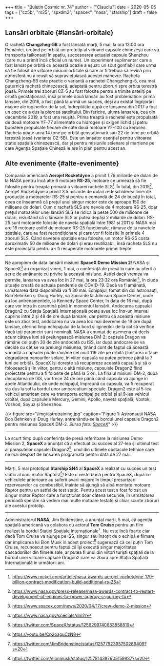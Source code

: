 +++
title = "Buletin Cosmic nr. 74"
author = ["Claudiu"]
date = 2020-05-06
tags = ["cz5b", "rs25", "spxdm2", "spacex", "nasa", "starship"]
draft = false
+++

## Lansări orbitale {#lansări-orbitale}

O rachetă **Changzheg-5B** a fost lansată marți, 5 mai, la ora 13:00 ora României, urcând pe orbită un prototip al viitoarei capsule chinezești care va transporta taikonauți în spațiu, succesoarea actualei capsule Shenzhou (care nu a primit încă oficial un nume). Un experiment suplimentar care a fost lansat pe orbită cu această ocazie a eșuat: un scut gonflabil care urma să fie folosit de viitoare misiuni orbitale și care ar fi trebuia să revină prin atmosferă nu a reușit să supraviețuiască acestei manevre. Racheta Changzheng-5B este practic o variantă a rachetei Changzheng-5, cea mai puternică rachetă chinezească, adaptată pentru zboruri spre orbita terestră joasă. Primele trei zboruri CZ-5 au fost folosite pentru a trimite sateliți pe orbită geostaționară, însă primele două lansări au fost problematice: prima lansare, din 2016, a fost până la urmă un succes, deși au existat îngrijorări majore ale inginerilor de la sol, îndreptățite după ce lansarea din 2017 a fost un eșec ce a dus la pierdea satelitului. Din fericire, ultima lansarea, cea din decembrie 2019, a fost una reușită. Prima treaptă a rachetei este propulsată de două motoare YF-77 alimentate cu hidrogen și oxigen lichid și patru boostere propulsate fiecare de câte două motoare YF-100 cu kerosen. Racheta poate urca 14 tone pe orbită geostaționară sau 22 de tone pe orbită terestră joasă (varianta CZ-5B). Este un lansator esențial pentru viitoarea stație spațială chinezească, dar și pentru misiunile selenare și marțiene pe care Agenția Spațiale Chineză le are în plan pentru acest an.


## Alte evenimente {#alte-evenimente}

Compania americană **Aerojet Rocketdyne** a primit 1.79 miliarde de dolari de la NASA pentru încă alte 6 motoare **RS-25**, motoare ce urmează să fie folosite pentru treapta primară a viitoarei rachete SLS[^fn:1]. În total, din 2015[^fn:2], Aerojet Rocketdyne a primit 3.5 miliarde de dolari redeschiderea liniei de producție a motoarelor RS-25 și pentru o comandă de 24 de bucăți în total, ceea ce înseamnă că prețul unui singur motor este de aproape 150 de milioane de dolari. Cum o rachetă SLS are nevoie de 4 motoare RS-25, doar prețul motoarelor unei lansări SLS se ridica la peste 500 de milioane de dolari, rezultând că o lansare SLS ar putea depăși 2 miliarde de dolari. RS-25 sunt motoarele folosite de naveta spațială între 1981 și 2011 și NASA mai are 16 motoare astfel de motoare RS-25 funcționale, rămase de la navetele spațiale, care au fost recondiționare și care vor fi folosite în primele 4 zboruri SLS. Când navetele spațiale erau folosite, un motor RS-25 costa aproximativ 50 de milioane de dolari și erau reutilizabil, însă racheta SLS nu este proiectată pentru a-i fi recuperate motoarele primei trepte.

---

Ne apropiem de data lansării misiunii **SpaceX Demo Mission 2**! NASA și SpaceX[^fn:3] au organizat vineri, 1 mai, o conferință de presă în care au oferit o serie de amănunte cu privire la această misiune. Astfel dacă vremea va permite, lansarea va avea loc în 27 mai, la ora 23:32 ora României[^fn:4], în ciuda situație creată de actuala pandemie de COVID-19. Dacă va fi amânată, următoarea dată disponibilă va fi 30 mai. Echipajul, fomat din doi astronauți, Bob Behnken și Doug Hurley, va zbura de la Johnson Space Center, unde au loc antrenamentele, la Kennedy Space Center, în data de 16 mai, după care vor intra în carantină până în momentul lansării. Andocarea capsulei Dragon2 cu Stația Spațială Internațională poate avea loc într-un interval cuprins între 2 și 48 de ore după lansare, dar pentru că această misiune este un zbor test, andocarea nu va avea loc mai devreme de 19 ore după lansare, oferind timp echipajului de la bord și iginerilor de la sol să verifice dacă toți parametri sunt nominali. NASA a anunțat de asemena că decis acum câteva luni să prelungească misiunea DM-2: capsula Dragon va rămâne cel puțin 30 de zile andocată cu ISS, iar după andocare se va decide cu cât se va prelungi misiunea, ținând cont de faptul că această variantă a capsulei poate rămâne cel mult 119 zile pe orbită (limitarea o face degradarea panourilor solare, în viitor capsula va putea petrece până la 7 luni pe orbită). SpaceX își dorește să recupereze această capsulă și să o folosească și în viitor, pentru o altă misiune, capsulele Dragon2 fiind proiectate pentru a fi folosite de până la 5 ori. La finalul misiunii DM-2, după decuplarea de ISS, vor trece 24 de ore până când capsula va ajunge în apele Atlanticului, de unde echipajul, împreună cu capsula, va fi recuperat șia dus la sol la bordul unor ambarcațiuni speciale. Dragon2 este al 5-lea vehicul american care va transporta echipaj pe orbită și al 9-lea vehicul orbital, după capsulele Mercury, Gemini, Apollo, naveta spațială, Vostok, Voshod, Soyuz și Shenzhou.

{{< figure src="/img/astrotraining.jpg" caption="Figure 1: Astronauții NASA Bob Behnken și Doug Hurley, antrenându-se la bordul unei capsule Dragon2 pentru misiunea SpaceX DM-2. _Sursa foto: [SpaceX](https://www.spacex.com/sites/spacex/files/astrotraining.jpg)_" >}}

---

La scurt timp după conferința de presă referitoare la misiunea Demo Mission 2, **SpaceX** a anunțat că a efectuat cu succes al 27-lea și ultimul test al parașutelor capsulei Dragon2[^fn:5], unul din ultimele obstacole tehnice care ne mai despart de lansarea programată pentru data de 27 mai.

---

Marți, 5 mai prototipul **Starship SN4** al **SpaceX** a realizat cu succes un test static al unui motor Raptoră[^fn:6]! Este o veste bună pentru SpaceX, după ce vehiculele anterioare au suferit avarii majore în timpul presurizarii rezervoarelor cu combustibil, înainte să ajungă să aibă montate motoare Raptor pentru un astfel de test static. Pentru acest test a fost folosit un singur motor Raptor care a funcționat doar câteva secunde, în următoarea perioadă sperăm să vedem mai multe motoare testate și chiar scurte zboruri ale acestui prototip.

---

Administratorul **NASA**, Jim Bridenstine, a anunțat marți, 5 mai, că agenția spațială americană va colabora cu actorul **Tom Cruise** pentru un film realizat la bordul Stației Spațiale Internaționale[^fn:7]. Nu este încă foarte clar dacă Tom Cruise va ajunge pe ISS, singur sau însoțit de o echipă e filmare, dar implicarea lui Elon Musk în acest proiect[^fn:8] sugerează că cel puțin Tom Cruise, recunoscut pentru faptul că își execută singur majoritatea cascadoriilor din filmele sale, ar putea fi unul din viitori turiști spațiali de la bordul unei viitoare capsule Dragon2 care va zbura spre Stația Spațială Internațională în următorii ani.

[^fn:1]: <https://www.rocket.com/article/nasa-awards-aerojet-rocketdyne-179-billion-contract-modification-build-additional-rs-25>
[^fn:2]: <https://www.nasa.gov/press-release/nasa-awards-contract-to-restart-development-of-engines-to-power-agency-s-journey-to>
[^fn:3]: <https://www.spacex.com/news/2020/04/17/crew-demo-2-mission>
[^fn:4]: <https://www.nasa.gov/specials/dm2/>
[^fn:5]: <https://twitter.com/SpaceX/status/1256299740653858819>
[^fn:6]: <https://youtu.be/Cp2oaguCzN8>
[^fn:7]: <https://twitter.com/JimBridenstine/status/1257752395750289409?s=20>
[^fn:8]: <https://twitter.com/elonmusk/status/1257814387605159937?s=20>
